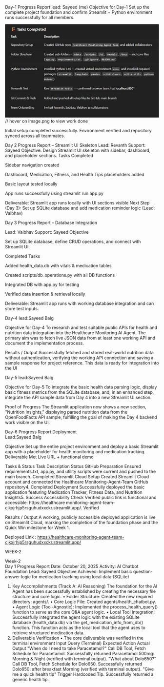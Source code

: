 Day-1 Progress Report 
lead: Sayeed (me)
Objective for Day-1
Set up the complete project foundation and confirm Streamlit + Python environment runs successfully for all members.

![alt text](image.png) // hover on image.png to view work done 

Initial setup completed successfully. Environment verified and repository synced across all teammates.


Day 2 Progress Report – Streamlit UI Skeleton 
Lead: Revanth
Support: Sayeed
Objective: Design Streamlit UI skeleton with sidebar, dashboard, and placeholder sections.
 Tasks Completed

Sidebar navigation created

Dashboard, Medication, Fitness, and Health Tips placeholders added

Basic layout tested locally

App runs successfully using streamlit run app.py

Deliverable: Streamlit app runs locally with UI sections visible
Next Step (Day 3): Set up SQLite database and add medication reminder logic (Lead: Vaibhav)



 Day 3 Progress Report – Database Integration 

Lead: Vaibhav 
Support: Sayeed
 Objective

Set up SQLite database, define CRUD operations, and connect with Streamlit UI.

Completed Tasks

Added health_data.db with vitals & medication tables

Created scripts/db_operations.py with all DB functions

Integrated DB with app.py for testing

Verified data insertion & retrieval locally

 Deliverable:
Streamlit app runs with working database integration and can store test inputs.


Day-4 
lead:Sayeed Baig

Objective for Day-4
To research and test suitable public APIs for health and nutrition data integration into the Healthcare Monitoring AI Agent. The primary aim was to fetch live JSON data from at least one working API and document the implementation process.

Results / Output
Successfully fetched and stored real-world nutrition data without authentication, verifying the working API connection and saving a sample response for project reference. This data is ready for integration into the UI

Day-5
lead:Sayeed Baig

Objective for Day-5
To integrate the basic health data parsing logic, display basic fitness metrics from the SQLite database, and, in an enhanced step, integrate the API sample data from Day 4 into a new Streamlit UI section.


Proof of Progress
The Streamlit application now shows a new section, "Nutrition Insights," displaying parsed nutrition data from the OpenFoodFacts API sample, fulfilling the goal of making the Day 4 backend work visible on the UI.

Day-6 Progress Report Deployment  
Lead:Sayeed Baig 
 
 
 
Objective Set up the entire project environment and deploy a basic Streamlit app with a 
placeholder for health monitoring and medication tracking. 
Deliverable 
Met Live URL + functional demo 
 
 
Tasks & Status 
Task Description Status 
GitHub 
Preparation 
Ensured requirements.txt, app.py, and utility scripts were current 
and pushed to the main branch. Completed 
Streamlit 
Cloud Setup 
Created Streamlit Cloud account and connected the Healthcare
Monitoring-Agent-Team GitHub repository4. Completed 
Deployment Successfully deployed the basic application featuring Medication 
Tracker, Fitness Data, and Nutrition Insights5. Success 
Accessibility 
Check 
Verified public link is functional and accessible: https://healthcare
monitoring-agent-team-cjkxjrhjp5rsguhudxxckr.streamlit.app/. Verified 
 
Results / Output 
A working, publicly accessible deployed application is live on Streamlit Cloud, marking the completion of 
the foundation phase and the Quick Win milestone for Week 1. 
 
Deployed Link : https://healthcare-monitoring-agent-team-cjkxjrhjp5rsguhudxxckr.streamlit.app/


WEEK-2 

Week-2  
Day 1 Progress Report
Date: October 20, 2025 Activity: AI Chatbot Foundation Lead: Sayeed 
Objective Achieved: Implement basic question-answer logic for medication tracking using local data (SQLite)
1. Key Accomplishments (Track A: AI Reasoning)
The foundation for the AI Agent has been successfully established by creating the necessary file structure and core logic.
•	Folder Structure: Created the new required directory: agents/.
•	Core Logic File: Created agents/health_chatbot.py.
•	Agent Logic (Tool-Agnostic): Implemented the process_health_query() function to serve as the core Q&A agent logic.
•	Local Tool Integration: Successfully integrated the agent logic with the existing SQLite database (health_data.db) via the get_medication_info_from_db() function. This function acts as the local tool that the agent uses to retrieve structured medication data.
2. Deliverable Verification
•	The core deliverable was verified in the terminal environment
Input Query (Terminal)	Expected Action	Actual Output
"When do I need to take Paracetamol?"	Call DB Tool, Fetch Schedule for Paracetamol.	Successfully returned Paracetamol 500mg: Morning & Night (verified with terminal output).
"What about Dolo650?"	Call DB Tool, Fetch Schedule for Dolo650.	Successfully returned Dolo650: after breakfast Morning (verified with terminal output).
"Give me a quick health tip"	Trigger Hardcoded Tip.	Successfully returned a generic health tip.


